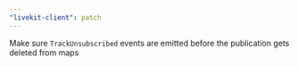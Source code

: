 ```yaml
---
"livekit-client": patch
---
```


Make sure `TrackUnsubscribed` events are emitted before the publication gets deleted from maps
